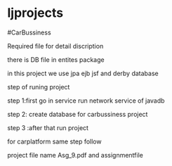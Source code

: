 # ljprojects



#CarBussiness 

Required file for detail discription 

there is DB file in entites package 

in this project we use jpa ejb jsf and derby database 

step of runing project 

step 1:first go in service run network service of javadb 

step 2: create database for carbussiness project 

step 3 :after that run project 

for carplatform same step follow 


project file name Asg_9.pdf and assignmentfile 

